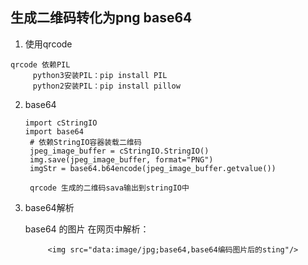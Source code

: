## 生成二维码转化为png base64

1. 使用qrcode

  ```
  qrcode 依赖PIL
       python3安装PIL：pip install PIL
       python2安装PIL：pip install pillow
  ```
2. base64

   ```
   import cStringIO
   import base64
    # 依赖StringIO容器装载二维码
    jpeg_image_buffer = cStringIO.StringIO()
    img.save(jpeg_image_buffer, format="PNG")
    imgStr = base64.b64encode(jpeg_image_buffer.getvalue())

    qrcode 生成的二维码sava输出到stringIO中
    ```

3. base64解析

   base64 的图片 在网页中解析：

   ```
        <img src="data:image/jpg;base64,base64编码图片后的sting"/>
   ```

